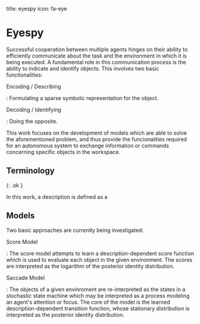title: eyespy
icon: fa-eye

# Eyespy

Successful cooperation between multiple agents hinges on their ability to
efficiently communicate about the task and the environment in which it is being
executed.  A fundamental role in this communication process is the ability to
indicate and identify objects.  This involves two basic functionalities:

Encoding / Describing

: Formulating a sparse symbolic representation for the object.

Decoding / Identifying

: Doing the opposite.

This work focuses on the development of models which are able to solve the
aforementioned problem, and thus provide the funcionalities required for an
autonomous system to exchange information or commands concerning specific
objects in the workspace.

## Terminology
{: .ok }

In this work, a description is defined as a 

## Models

Two basic approaches are currently being investigated:

Score Model

: The score model attempts to learn a description-dependent score function
which is used to evaluate each object in the given environment.  The scores are
interpreted as the logarithm of the posterior identity distribution.

Saccade Model

: The objects of a given envinroment are re-interpreted as the states in a
stochastic state machine which may be interpreted as a process modeling an
agent's attention or focus.  The core of the model is the learned
description-dependent transition function, whose stationary distribution is
interpreted as the posterior identity distribution.
